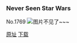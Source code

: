 ### Never Seen Star Wars
No.1769
![图片不见了~~~](https://imgs.xkcd.com/comics/never_seen_star_wars.png)

[原址](https://xkcd.com//1769) [下载](https://imgs.xkcd.com/comics/never_seen_star_wars.png)

